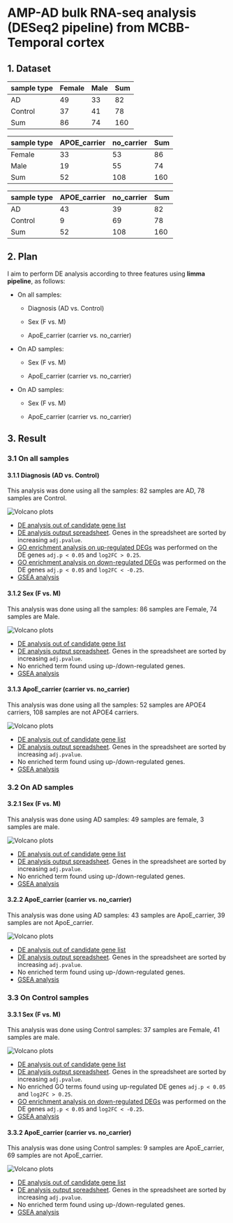 # AMP-AD bulk RNA-seq analysis (DESeq2 pipeline) from MCBB-Temporal cortex

## 1. Dataset

| sample type | Female | Male | Sum |
| ----------- | ------ | ---- | --- |
| AD          | 49     | 33   | 82  |
| Control     | 37     | 41   | 78  |
| Sum         | 86    | 74   | 160 |

| sample type | APOE\_carrier | no\_carrier | Sum |
| ----------- | ------------- | ----------- | --- |
| Female      | 33            | 53      | 86 |
| Male        | 19           | 55         | 74 |
| Sum         | 52           | 108        | 160 |

| sample type | APOE\_carrier | no\_carrier | Sum |
| ----------- | ------------- | ----------- | --- |
| AD          | 43            | 39          | 82  |
| Control     | 9            | 69          | 78  |
| Sum         | 52            | 108         | 160 |

## 2. Plan

I aim to perform DE analysis according to three features using **limma pipeline**, as follows:

-   On all samples:

    -   Diagnosis (AD vs. Control)

    -   Sex (F vs. M)

    -   ApoE_carrier (carrier vs. no_carrier)

-   On AD samples:

    -   Sex (F vs. M)

    -   ApoE_carrier (carrier vs. no_carrier)

-   On AD samples:

    -   Sex (F vs. M)

    -   ApoE_carrier (carrier vs. no_carrier)

## 3. Result

### 3.1 On all samples

#### 3.1.1 Diagnosis (AD vs. Control)
This analysis was done using all the samples: 82 samples are AD, 78 samples are Control.

![Volcano plots](https://github.com/ningxinkang/Chen_lab_analysis/blob/main/AMP-AD_limma_all/MCBB_Temporal%20cortex:%20AD%20vs.%20Control_vocano.png)
+ [DE analysis out of candidate gene list](https://github.com/ningxinkang/Chen_lab_analysis/blob/main/AMP-AD_limma_all/MCBB_Temporal%20cortex:%20AD%20vs.%20Control_candidates.csv)
+ [DE analysis output spreadsheet](https://github.com/ningxinkang/Chen_lab_analysis/blob/main/AMP-AD_limma_all/MCBB_Temporal%20cortex:%20AD%20vs.%20Control.csv). Genes in the spreadsheet are sorted by increasing `adj.pvalue`.
+ [GO enrichment analysis on up-regulated DEGs](https://github.com/ningxinkang/Chen_lab_analysis/blob/main/AMP-AD_limma_all/MCBB_Temporal%20cortex:%20AD%20vs.%20Control_up_GO.png) was performed on the DE genes `adj.p < 0.05` and `log2FC > 0.25`.
+ [GO enrichment analysis on down-regulated DEGs](https://github.com/ningxinkang/Chen_lab_analysis/blob/main/AMP-AD_limma_all/MCBB_Temporal%20cortex:%20AD%20vs.%20Control_down_GO.png) was performed on the DE genes `adj.p < 0.05` and `log2FC < -0.25`.
+ [GSEA analysis](https://github.com/ningxinkang/Chen_lab_analysis/blob/main/AMP-AD_limma_all/MCBB_Temporal%20cortex:%20AD%20vs.%20Control_GSEA.png)
#### 3.1.2 Sex (F vs. M)
This analysis was done using all the samples: 86 samples are Female, 74 samples are Male.

![Volcano plots](https://github.com/ningxinkang/Chen_lab_analysis/blob/main/AMP-AD_limma_all/MCBB_Temporal%20cortex:%20F%20vs.%20M_vocano.png)
+ [DE analysis out of candidate gene list](https://github.com/ningxinkang/Chen_lab_analysis/blob/main/AMP-AD_limma_all/MCBB_Temporal%20cortex:%20F%20vs.%20M_candidates.csv)
+ [DE analysis output spreadsheet](https://github.com/ningxinkang/Chen_lab_analysis/blob/main/AMP-AD_limma_all/MCBB_Temporal%20cortex:%20F%20vs.%20M.csv). Genes in the spreadsheet are sorted by increasing `adj.pvalue`.
+ No enriched term found using up-/down-regulated genes.
+ [GSEA analysis](https://github.com/ningxinkang/Chen_lab_analysis/blob/main/AMP-AD_limma_all/MCBB_Temporal%20cortex:%20F%20vs.%20M_GSEA.png)
#### 3.1.3 ApoE_carrier (carrier vs. no_carrier)
This analysis was done using all the samples: 52 samples are APOE4 carriers, 108 samples are not APOE4 carriers.

![Volcano plots](https://github.com/ningxinkang/Chen_lab_analysis/blob/main/AMP-AD_limma_all/MCBB_Temporal%20cortex:%20carrier%20vs.%20no_carrier_vocano.png)
+ [DE analysis out of candidate gene list](https://github.com/ningxinkang/Chen_lab_analysis/blob/main/AMP-AD_limma_all/MCBB_Temporal%20cortex:%20carrier%20vs.%20no_carrier_candidates.csv)
+ [DE analysis output spreadsheet](https://github.com/ningxinkang/Chen_lab_analysis/blob/main/AMP-AD_limma_all/MCBB_Temporal%20cortex:%20carrier%20vs.%20no_carrier.csv). Genes in the spreadsheet are sorted by increasing `adj.pvalue`.
+ No enriched term found using up-/down-regulated genes.
+ [GSEA analysis](https://github.com/ningxinkang/Chen_lab_analysis/blob/main/AMP-AD_limma_all/MCBB_Temporal%20cortex:%20carrier%20vs.%20no_carrier_GSEA.png)
### 3.2 On AD samples
#### 3.2.1 Sex (F vs. M)
This analysis was done using AD samples: 49 samples are female, 3 samples are male.

![Volcano plots](https://github.com/ningxinkang/Chen_lab_analysis/blob/main/AMP-AD_limma_AD/MCBB_Temporal%20cortex:%20F%20vs.%20M_vocano.png)
+ [DE analysis out of candidate gene list](https://github.com/ningxinkang/Chen_lab_analysis/blob/main/AMP-AD_limma_AD/MCBB_Temporal%20cortex:%20F%20vs.%20M_candidates.csv)
+ [DE analysis output spreadsheet](https://github.com/ningxinkang/Chen_lab_analysis/blob/main/AMP-AD_limma_AD/MCBB_Temporal%20cortex:%20F%20vs.%20M.csv). Genes in the spreadsheet are sorted by increasing `adj.pvalue`.
+ No enriched term found using up-/down-regulated genes.
+ [GSEA analysis](https://github.com/ningxinkang/Chen_lab_analysis/blob/main/AMP-AD_limma_AD/MCBB_Temporal%20cortex:%20F%20vs.%20M_GSEA.png)
#### 3.2.2 ApoE_carrier (carrier vs. no_carrier)
This analysis was done using AD samples: 43 samples are ApoE_carrier, 39 samples are not ApoE_carrier.

![Volcano plots](https://github.com/ningxinkang/Chen_lab_analysis/blob/main/AMP-AD_limma_AD/MCBB_Temporal%20cortex:%20carrier%20vs.%20no_carrier_vocano.png)
+ [DE analysis out of candidate gene list](https://github.com/ningxinkang/Chen_lab_analysis/blob/main/AMP-AD_limma_AD/MCBB_Temporal%20cortex:%20carrier%20vs.%20no_carrier_candidates.csv)
+ [DE analysis output spreadsheet](https://github.com/ningxinkang/Chen_lab_analysis/blob/main/AMP-AD_limma_AD/MCBB_Temporal%20cortex:%20carrier%20vs.%20no_carrier.csv). Genes in the spreadsheet are sorted by increasing `adj.pvalue`.
+ No enriched term found using up-/down-regulated genes.
+ [GSEA analysis](https://github.com/ningxinkang/Chen_lab_analysis/blob/main/AMP-AD_limma_AD/MCBB_Temporal%20cortex:%20carrier%20vs.%20no_carrier_GSEA.png)
### 3.3 On Control samples
#### 3.3.1 Sex (F vs. M)
This analysis was done using Control samples: 37 samples are Female, 41 samples are male.

![Volcano plots](https://github.com/ningxinkang/Chen_lab_analysis/blob/main/AMP-AD_limma_Control/MCBB_Temporal%20cortex:%20F%20vs.%20M_vocano.png)
+ [DE analysis out of candidate gene list](https://github.com/ningxinkang/Chen_lab_analysis/blob/main/AMP-AD_limma_Control/MCBB_Temporal%20cortex:%20F%20vs.%20M_candidates.csv)
+ [DE analysis output spreadsheet](https://github.com/ningxinkang/Chen_lab_analysis/blob/main/AMP-AD_limma_Control/MCBB_Temporal%20cortex:%20F%20vs.%20M.csv). Genes in the spreadsheet are sorted by increasing `adj.pvalue`.
+ No enriched GO terms found using up-regulated DE genes `adj.p < 0.05` and `log2FC > 0.25`.
+ [GO enrichment analysis on down-regulated DEGs](https://github.com/ningxinkang/Chen_lab_analysis/blob/main/AMP-AD_limma_Control/MCBB_Temporal%20cortex:%20F%20vs.%20M_down_GO.png) was performed on the DE genes `adj.p < 0.05` and `log2FC < -0.25`.
+ [GSEA analysis](https://github.com/ningxinkang/Chen_lab_analysis/blob/main/AMP-AD_limma_AD/MCBB_Temporal%20cortex:%20F%20vs.%20M_GSEA.png)
#### 3.3.2 ApoE_carrier (carrier vs. no_carrier)
This analysis was done using Control samples: 9 samples are ApoE_carrier, 69 samples are not ApoE_carrier.

![Volcano plots](https://github.com/ningxinkang/Chen_lab_analysis/blob/main/AMP-AD_limma_Control/MCBB_Temporal%20cortex:%20carrier%20vs.%20no_carrier_vocano.png)
+ [DE analysis out of candidate gene list](https://github.com/ningxinkang/Chen_lab_analysis/blob/main/AMP-AD_limma_Control/MCBB_Temporal%20cortex:%20carrier%20vs.%20no_carrier_candidates.csv)
+ [DE analysis output spreadsheet](https://github.com/ningxinkang/Chen_lab_analysis/blob/main/AMP-AD_limma_Control/MCBB_Temporal%20cortex:%20carrier%20vs.%20no_carrier.csv). Genes in the spreadsheet are sorted by increasing `adj.pvalue`.
+ No enriched term found using up-/down-regulated genes.
+ [GSEA analysis](https://github.com/ningxinkang/Chen_lab_analysis/blob/main/AMP-AD_limma_Control/MCBB_Temporal%20cortex:%20carrier%20vs.%20no_carrier_GSEA.png)
